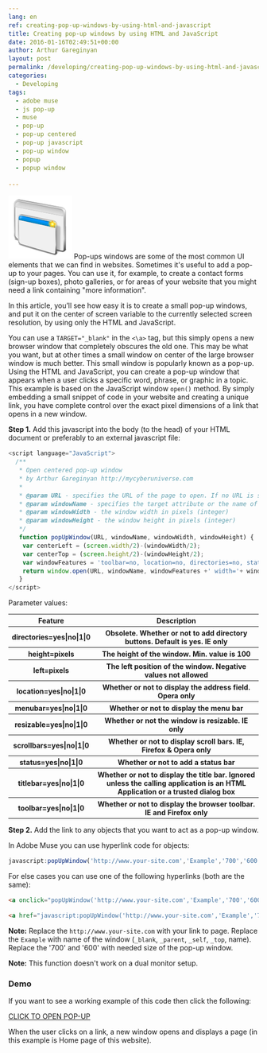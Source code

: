 ```yaml
---
lang: en
ref: creating-pop-up-windows-by-using-html-and-javascript
title: Creating pop-up windows by using HTML and JavaScript
date: 2016-01-16T02:49:51+00:00
author: Arthur Gareginyan
layout: post
permalink: /developing/creating-pop-up-windows-by-using-html-and-javascript.html
categories:
  - Developing
tags:
  - adobe muse
  - js pop-up
  - muse
  - pop-up
  - pop-up centered
  - pop-up javascript
  - pop-up window
  - popup
  - popup window

---
```


![thumb](/images/thumbnail/pop-up.png)
Pop-ups windows are some of the most common UI elements that we can find in websites. Sometimes it's useful to add a pop-up to your pages. You can use it, for example, to create a contact forms (sign-up boxes), photo galleries, or for areas of your website that you might need a link containing "more information".


In this article, you’ll see how easy it is to create a small pop-up windows, and put it on the center of screen variable to the currently selected screen resolution, by using only the HTML and JavaScript.

You can use a `TARGET="_blank"` in the `<\a>` tag, but this simply opens a new browser window that completely obscures the old one. This may be what you want, but at other times a small window on center of the large browser window is much better. This small window is popularly known as a pop-up. Using the HTML and JavaScript, you can create a pop-up window that appears when a user clicks a specific word, phrase, or graphic in a topic. This example is based on the JavaScript window `open()` method. By simply embedding a small snippet of code in your website and creating a unique link, you have complete control over the exact pixel dimensions of a link that opens in a new window.


**Step 1.** Add this javascript into the body (to the head) of your HTML document or preferably to an external javascript file:

```js
<script language="JavaScript">
  /**
   * Open centered pop-up window
   * by Arthur Gareginyan http://mycyberuniverse.com
   *
   * @param URL - specifies the URL of the page to open. If no URL is specified, a new window with about:blank will be opened
   * @param windowName - specifies the target attribute or the name of the window (_blank, _parent, _self, _top, name)
   * @param windowWidth - the window width in pixels (integer)
   * @param windowHeight - the window height in pixels (integer)
   */
   function popUpWindow(URL, windowName, windowWidth, windowHeight) {
	var centerLeft = (screen.width/2)-(windowWidth/2);
	var centerTop = (screen.height/2)-(windowHeight/2);
	var windowFeatures = 'toolbar=no, location=no, directories=no, status=no, menubar=no, titlebar=no, scrollbars=no, resizable=no, ';
	return window.open(URL, windowName, windowFeatures +' width='+ windowWidth +', height='+ windowHeight +', top='+ centerTop +', left='+ centerLeft);
   } 
</script>
```


Parameter values:

<table>
  <tr>
    <th>Feature</th>
    <th>Description</th>
  </tr>
    <th>directories=yes|no|1|0</th>
    <th>Obsolete. Whether or not to add directory buttons. Default is yes. IE only</th>
  </tr>
  <tr>
    <th>height=pixels</th>
    <th>The height of the window. Min. value is 100</th>
  </tr>
  <tr>
    <th>left=pixels</th>
    <th>The left position of the window. Negative values not allowed</th>
  </tr>
  <tr>
    <th>location=yes|no|1|0</th>
    <th>Whether or not to display the address field. Opera only</th>
  </tr>
  <tr>
    <th>menubar=yes|no|1|0</th>
    <th>Whether or not to display the menu bar</th>
  </tr>
  <tr>
    <th>resizable=yes|no|1|0</th>
    <th>Whether or not the window is resizable. IE only</th>
  </tr>
  <tr>
    <th>scrollbars=yes|no|1|0</th>
    <th>Whether or not to display scroll bars. IE, Firefox & Opera only</th>
  </tr>
  <tr>
    <th>status=yes|no|1|0</th>
    <th>Whether or not to add a status bar</th>
  </tr>
  <tr>
    <th>titlebar=yes|no|1|0</th>
    <th>Whether or not to display the title bar. Ignored unless the calling application is an HTML Application or a trusted dialog box</th>
  </tr>
  <tr>
    <th>toolbar=yes|no|1|0</th>
    <th>Whether or not to display the browser toolbar. IE and Firefox only</th>
  </tr>
</table>


**Step 2.** Add the link to any objects that you want to act as a pop-up window.

In Adobe Muse you can use hyperlink code for objects:

```js
javascript:popUpWindow('http://www.your-site.com','Example','700','600')
```

For else cases you can use one of the following hyperlinks (both are the same):

```html
<a onclick="popUpWindow('http://www.your-site.com','Example','700','600');" href="javascript:void(0);">CLICK TO OPEN POP-UP</a>
```

```html
<a href="javascript:popUpWindow('http://www.your-site.com','Example','700','600')">CLICK TO OPEN POP-UP</a>
```

**Note:** Replace the `http://www.your-site.com` with your link to page. Replace the `Example` with name of the window (`_blank`, `_parent`, `_self`, `_top`, name). Replace the '700' and '600' with needed size of the pop-up window. 

**Note:** This function doesn't work on a dual monitor setup.


### Demo

If you want to see a working example of this code then click the following:

<script language="JavaScript">
  /**
   * Open centered pop-up window
   * by Arthur Gareginyan http://mycyberuniverse.com
   *
   * @param URL - specifies the URL of the page to open. If no URL is specified, a new window with about:blank will be opened
   * @param windowName - specifies the target attribute or the name of the window (_blank, _parent, _self, _top, name)
   * @param windowWidth - the window width in pixels (integer)
   * @param windowHeight - the window height in pixels (integer)
   */
   function popUpWindow(URL, windowName, windowWidth, windowHeight) {
	var centerLeft = (screen.width/2)-(windowWidth/2);
	var centerTop = (screen.height/2)-(windowHeight/2);
	var windowFeatures = 'toolbar=no, location=no, directories=no, status=no, menubar=no, titlebar=no, scrollbars=no, resizable=no, ';
	return window.open(URL, windowName, windowFeatures +' width='+ windowWidth +', height='+ windowHeight +', top='+ centerTop +', left='+ centerLeft);
   } 
</script>

<a href="javascript:popUpWindow('http://www.mycyberuniverse.com','Example','700','600')">CLICK TO OPEN POP-UP</a>

When the user clicks on a link, a new window opens and displays a page (in this example is Home  page of this website).
